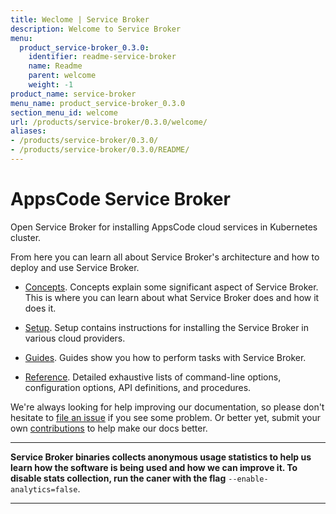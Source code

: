 ```yaml
---
title: Weclome | Service Broker
description: Welcome to Service Broker
menu:
  product_service-broker_0.3.0:
    identifier: readme-service-broker
    name: Readme
    parent: welcome
    weight: -1
product_name: service-broker
menu_name: product_service-broker_0.3.0
section_menu_id: welcome
url: /products/service-broker/0.3.0/welcome/
aliases:
- /products/service-broker/0.3.0/
- /products/service-broker/0.3.0/README/
---
```


# AppsCode Service Broker
Open Service Broker for installing AppsCode cloud services in Kubernetes cluster.

From here you can learn all about Service Broker's architecture and how to deploy and use Service Broker.

- [Concepts](/products/service-broker/0.3.0/concepts/). Concepts explain some significant aspect of Service Broker. This is where you can learn about what Service Broker does and how it does it.

- [Setup](/products/service-broker/0.3.0/setup/). Setup contains instructions for installing
  the Service Broker in various cloud providers.

- [Guides](/products/service-broker/0.3.0/guides/). Guides show you how to perform tasks with Service Broker.

- [Reference](/products/service-broker/0.3.0/reference/). Detailed exhaustive lists of
command-line options, configuration options, API definitions, and procedures.

We're always looking for help improving our documentation, so please don't hesitate to [file an issue](https://github.com/appscode/service-broker/issues/new) if you see some problem. Or better yet, submit your own [contributions](/products/service-broker/0.3.0/CONTRIBUTING) to help
make our docs better.

---

**Service Broker binaries collects anonymous usage statistics to help us learn how the software is being used and how we can improve it. To disable stats collection, run the caner with the flag** `--enable-analytics=false`.

---

